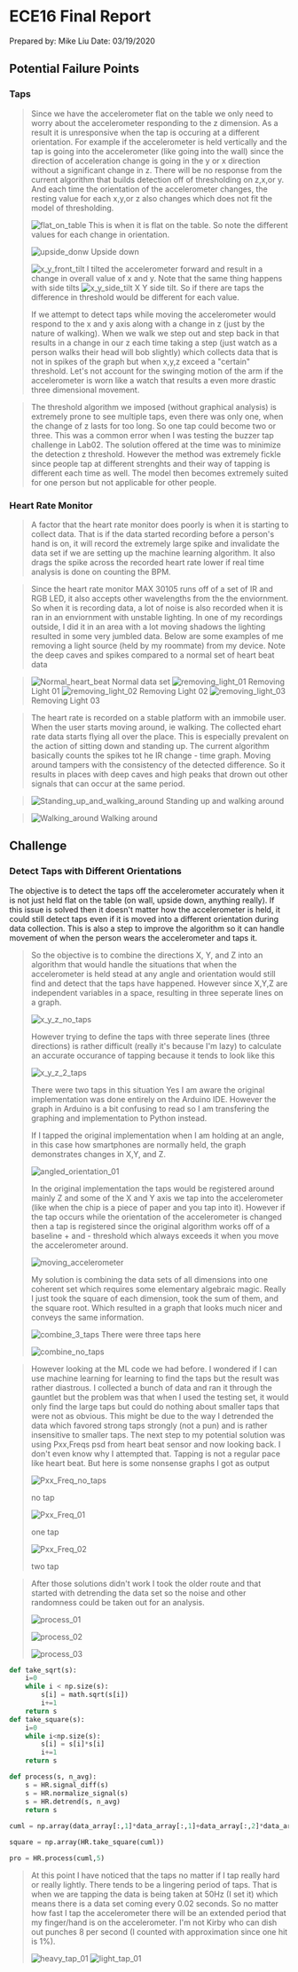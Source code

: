 # ECE16 Final Report
Prepared by: Mike Liu
Date: 03/19/2020

## Potential Failure Points
### Taps
> Since we have the accelerometer flat on the table we only need to worry about the accelerometer responding to the z dimension. As a result it is unresponsive when the tap is occuring at a different orientation. For example if the accelerometer is held vertically and the tap is going into the accelerometer (like going into the wall) since the direction of acceleration change is going in the y or x direction without a significant change in z. There will be no response from the current algorithm that builds detection off of thresholding on z,x,or y. And each time the orientation of the accelerometer changes, the resting value for each x,y,or z also changes which does not fit the model of thresholding.
>
>![flat_on_table](fig/FINAL_IMAGES/flat_on_table.png)
> This is when it is flat on the table. So note the different values for each change in orientation.
>
>![upside_donw](fig/FINAL_IMAGES/upside_down.png)
>Upside down
>
>![x_y_front_tilt](fig/FINAL_IMAGES/x_y_front_tilt.png)
>I tilted the accelerometer forward and result in a change in overall value of x and y. Note that the same thing happens with side tilts
>![x_y_side_tilt](fig/FINAL_IMAGES/x_y_side_tilt.png)
>X Y side tilt. So if there are taps the difference in threshold would be different for each value.
>
> If we attempt to detect taps while moving the accelerometer would respond to the x and y axis along with a change in z (just by the nature of walking). When we walk we step out and step back in that results in a change in our z each time taking a step (just watch as a person walks their head will bob slightly) which collects data that is not in spikes of the graph but when x,y,z exceed a "certain" threshold. Let's not account for the swinging motion of the arm if the accelerometer is worn like a watch that results a even more drastic three dimensional movement.

> The threshold algorithm we imposed (without graphical analysis) is extremely prone to see multiple taps, even there was only one, when the change of z lasts for too long. So one tap could become two or three. This was a common error when I was testing the buzzer tap challenge in Lab02. The solution offered at the time was to minimize the detection z threshold. However the method was extremely fickle since people tap at different strenghts and their way of tapping is different each time as well. The model then becomes extremely suited for one person but not applicable for other people.

### Heart Rate Monitor
> A factor that the heart rate monitor does poorly is when it is starting to collect data. That is if the data started recording before a person's hand is on, it will record the extremely large spike and invalidate the data set if we are setting up the machine learning algorithm. It also drags the spike across the recorded heart rate lower if real time analysis is done on counting the BPM.

> Since the heart rate monitor MAX 30105 runs off of a set of IR and RGB LED, it also accepts other wavelengths from the the enviornment. So when it is recording data, a lot of noise is also recorded when it is ran in an enviornment with unstable lighting. In one of my recordings outside, I did it in an area with a lot moving shadows the lighting resulted in some very jumbled data. Below are some examples of me removing a light source (held by my roommate) from my device. Note the deep caves and spikes compared to a normal set of heart beat data

>![Normal_heart_beat](fig/FINAL_IMAGES/Normal_heart_beat.png)
>Normal data set
>![removing_light_01](fig/FINAL_IMAGES/removing_light_01.png)
>Removing Light 01
>![removing_light_02](fig/FINAL_IMAGES/removing_light_02.png)
>Removing Light 02
>![removing_light_03](fig/FINAL_IMAGES/removing_light_03.png)
>Removing Light 03

> The heart rate is recorded on a stable platform with an immobile user. When the user starts moving around, ie walking. The collected ehart rate data starts flying all over the place. This is especially prevalent on the action of sitting down and standing up. The current algorithm basically counts the spikes tot he IR change - time graph. Moving around tampers with the consistency of the detected difference. So it results in places with deep caves and high peaks that drown out other signals that can occur at the same period. 

>![Standing_up_and_walking_around](fig/FINAL_IMAGES/Standing_up_and_walking_around.png)
>Standing up and walking around

>![Walking_around](fig/FINAL_IMAGES/Walking_around.png)
>Walking around

## Challenge
### Detect Taps with Different Orientations
The objective is to detect the taps off the accelerometer accurately when it is not just held flat on the table (on wall, upside down, anything really). If this issue is solved then it doesn't matter how the accelerometer is held, it could still detect taps even if it is moved into a different orientation during data collection. This is also a step to improve the algorithm so it can handle movement of when the person wears the accelerometer and taps it.

>So the objective is to combine the directions X, Y, and Z into an algorithm that would handle the situations that when the accelerometer is held stead at any angle and orientation would still find and detect that the taps have happened. However since X,Y,Z are independent variables in a space, resulting in three seperate lines on a graph.
>
>![x_y_z_no_taps](fig/FINAL_IMAGES/x_y_z_no_taps.png)
>
>However trying to define the taps with three seperate lines (three directions) is rather difficult (really it's because I'm lazy) to calculate an accurate occurance of tapping because it tends to look like this
>
>![x_y_z_2_taps](fig/FINAL_IMAGES/x_y_z_2_taps.png)
>
>There were two taps in this situation
>Yes I am aware the original implementation was done entirely on the Arduino IDE. However the graph in Arduino is a bit confusing to read so I am transfering the graphing and implementation to Python instead.
>
>If I tapped the original implementation when I am holding at an angle, in this case how smartphones are normally held, the graph demonstrates changes in X,Y, and Z. 
>
>![angled_orientation_01](fig/FINAL_IMAGES/angled_orientation_01.png)
>
>In the original implementation the taps would be registered around mainly Z and some of the X and Y axis we tap into the accelerometer (like when the chip is a piece of paper and you tap into it). However if the tap occurs while the orientation of the accelerometer is changed then a tap is registered since the original algorithm works off of a baseline + and - threshold which always exceeds it when you move the accelerometer around.
>
>![moving_accelerometer](fig/FINAL_IMAGES/moving_accelerometer.png)
>
>My solution is combining the data sets of all dimensions into one coherent set which requires some elementary algebraic magic. Really I just took the square of each dimension, took the sum of them, and the square root. Which resulted in a graph that looks much nicer and conveys the same information.
>
>![combine_3_taps](fig/FINAL_IMAGES/combine_3_taps.png)
>There were three taps here
>
>![combine_no_taps](fig/FINAL_IMAGES/combine_no_taps.png)
>

>However looking at the ML code we had before. I wondered if I can use machine learning for learning to find the taps but the result was rather diastrous. I collected a bunch of data and ran it through the gauntlet but the problem was that when I used the testing set, it would only find the large taps but could do nothing about smaller taps that were not as obvious. This might be due to the way I detrended the data which favored strong taps strongly (not a pun) and is rather insensitive to smaller taps.
>The next step to my potential solution was using Pxx,Freqs psd from heart beat sensor and now looking back. I don't even know why I attempted that. Tapping is not a regular pace like heart beat. But here is some nonsense graphs I got as output
>
>![Pxx_Freq_no_taps](fig/FINAL_IMAGES/Pxx_Freq_no_taps.png)
>
>no tap
>
>![Pxx_Freq_01](fig/FINAL_IMAGES/Pxx_Freq_01.png)
>
>one tap
>
>![Pxx_Freq_02](fig/FINAL_IMAGES/Pxx_Freq_02.png)
>
>two tap
>

>After those solutions didn't work I took the older route and that started with detrending the data set so the noise and other randomness could be taken out for an analysis.
>
>![process_01](fig/FINAL_IMAGES/process_01.png)
>
>![process_02](fig/FINAL_IMAGES/process_02.png)
>
>![process_03](fig/FINAL_IMAGES/process_03.png)
>
```python
def take_sqrt(s):
    i=0
    while i < np.size(s):
        s[i] = math.sqrt(s[i])
        i+=1
    return s
def take_square(s):
    i=0
    while i<np.size(s):
        s[i] = s[i]*s[i]
        i+=1
    return s

def process(s, n_avg):
    s = HR.signal_diff(s)
    s = HR.normalize_signal(s)
    s = HR.detrend(s, n_avg)
    return s
    
cuml = np.array(data_array[:,1]*data_array[:,1]+data_array[:,2]*data_array[:,2]+data_array[:,3]*data_array[:,3])

square = np.array(HR.take_square(cuml))

pro = HR.process(cuml,5)
```
>At this point I have noticed that the taps no matter if I tap really hard or really lightly. There tends to be a lingering period of taps. That is when we are tapping the data is being taken at 50Hz (I set it) which means there is a data set coming every 0.02 seconds. So no matter how fast I tap the accelerometer there will be an extended period that my finger/hand is on the accelerometer. I'm not Kirby who can dish out punches 8 per second (I counted with approximation since one hit is 1%). 
>
>![heavy_tap_01](fig/FINAL_IMAGES/heavy_tap_01.png)
>![light_tap_01](fig/FINAL_IMAGES/light_tap_01.png)
>













